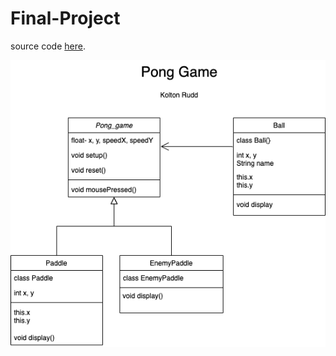 # Final-Project

source code [here](https://github.com/Kolton11/Final-Project/tree/main/src/Pong_game).


![Pong_game](https://github.com/Kolton11/Final-Project/blob/gh-pages/Untitled%20Diagram.png)

